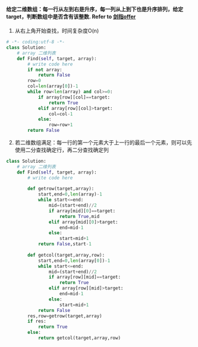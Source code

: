 #### 给定二维数组：每一行从左到右是升序，每一列从上到下也是升序排列，给定target，判断数组中是否含有该整数. Refer to [剑指offer](https://www.nowcoder.com/practice/abc3fe2ce8e146608e868a70efebf62e?tpId=13&&tqId=11154&rp=1&ru=/ta/coding-interviews&qru=/ta/coding-interviews/question-ranking)
1. 从右上角开始查找，时间复杂度O(n)
```python
# -*- coding:utf-8 -*-
class Solution:
    # array 二维列表
    def Find(self, target, array):
        # write code here
        if not array:
            return False
        row=0
        col=len(array[0])-1
        while row<len(array) and col>=0:
            if array[row][col]==target:
                return True
            elif array[row][col]>target:
                col=col-1
            else:
                row=row+1
        return False
```

2. 若二维数组满足：每一行的第一个元素大于上一行的最后一个元素，则可以先使用二分查找确定行，再二分查找确定列
```python
class Solution:
    # array 二维列表
    def Find(self, target, array):
        # write code here
        
        def getrow(target,array):
            start,end=0,len(array)-1
            while start<=end:
                mid=(start+end)//2
                if array[mid][0]==target:
                    return True,mid
                elif array[mid][0]>target:
                    end=mid-1
                else:
                    start=mid+1
            return False,start-1
            
        def getcol(target,array,row):
            start,end=0,len(array[0])-1
            while start<=end:
                mid=(start+end)//2
                if array[row][mid]==target:
                    return True
                elif array[row][mid]>target:
                    end=mid-1
                else:
                    start=mid+1
            return False
        res,row=getrow(target,array)
        if res:
            return True
        else:
            return getcol(target,array,row)
```
